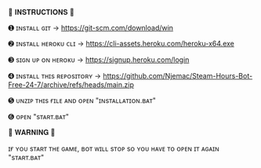 📃 𝐈𝐍𝐒𝐓𝐑𝐔𝐂𝐓𝐈𝐎𝐍𝐒 📃

➊ ɪɴsᴛᴀʟʟ ɢɪᴛ → https://git-scm.com/download/win

➋ ɪɴsᴛᴀʟʟ ʜᴇʀᴏᴋᴜ ᴄʟɪ → https://cli-assets.heroku.com/heroku-x64.exe

➌ sɪɢɴ ᴜᴘ ᴏɴ ʜᴇʀᴏᴋᴜ → https://signup.heroku.com/login

➍ ɪɴsᴛᴀʟʟ ᴛʜɪs ʀᴇᴘᴏsɪᴛᴏʀʏ → https://github.com/Njemac/Steam-Hours-Bot-Free-24-7/archive/refs/heads/main.zip

➎ ᴜɴᴢɪᴘ ᴛʜɪs ғɪʟᴇ ᴀɴᴅ ᴏᴘᴇɴ "ɪɴsᴛᴀʟʟᴀᴛɪᴏɴ.ʙᴀᴛ"

➏ ᴏᴘᴇɴ "sᴛᴀʀᴛ.ʙᴀᴛ"




🛑 𝐖𝐀𝐑𝐍𝐈𝐍𝐆 🛑

ɪғ ʏᴏᴜ sᴛᴀʀᴛ ᴛʜᴇ ɢᴀᴍᴇ, ʙᴏᴛ ᴡɪʟʟ sᴛᴏᴘ sᴏ ʏᴏᴜ ʜᴀᴠᴇ ᴛᴏ ᴏᴘᴇɴ ɪᴛ ᴀɢᴀɪɴ "sᴛᴀʀᴛ.ʙᴀᴛ"
